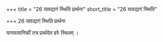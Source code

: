 +++
title = "26 यावद्यागं स्थिति प्रार्थना"
short_title = "26 यावद्यागं स्थिति"

+++
26 यावद्यागं स्थिति प्रार्थना

यागावसानिकीं तत्र प्रार्थयेत हरेः स्थितम् ।  